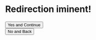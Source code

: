 <script>
    var request = window.location.href.slice(window.location.href.indexOf('?') + 1);

    console.log(request)

    document.getElementById("message").innerHTML = `you are leaving our website you are accessing another site do you want to continue and goto the ${request}?`

    function StartRedirect() {
        // const urlParams = new URLSearchParams(window.location.search);
        
        window.location.href = request
    }
</script>

# Redirection iminent!

<h3 id="message"></h3>

<button onclick="StartRedirect()">Yes and Continue</button>
<br />
<button href=".">No and Back</button>
